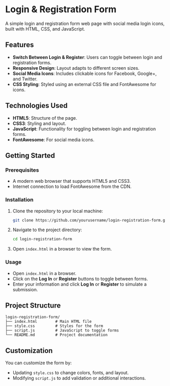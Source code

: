 # Login & Registration Form

A simple login and registration form web page with social media login icons, built with HTML, CSS, and JavaScript.

## Features

- **Switch Between Login & Register**: Users can toggle between login and registration forms.
- **Responsive Design**: Layout adapts to different screen sizes.
- **Social Media Icons**: Includes clickable icons for Facebook, Google+, and Twitter.
- **CSS Styling**: Styled using an external CSS file and FontAwesome for icons.

## Technologies Used

- **HTML5**: Structure of the page.
- **CSS3**: Styling and layout.
- **JavaScript**: Functionality for toggling between login and registration forms.
- **FontAwesome**: For social media icons.

## Getting Started

### Prerequisites
- A modern web browser that supports HTML5 and CSS3.
- Internet connection to load FontAwesome from the CDN.

### Installation
1. Clone the repository to your local machine:
   ```bash
   git clone https://github.com/yourusername/login-registration-form.git
   ```
2. Navigate to the project directory:
   ```bash
   cd login-registration-form
   ```
3. Open `index.html` in a browser to view the form.

### Usage
- Open `index.html` in a browser.
- Click on the **Log In** or **Register** buttons to toggle between forms.
- Enter your information and click **Log In** or **Register** to simulate a submission.

## Project Structure

```
login-registration-form/
├── index.html        # Main HTML file
├── style.css         # Styles for the form
├── script.js         # JavaScript to toggle forms
└── README.md         # Project documentation
```

## Customization

You can customize the form by:
- Updating `style.css` to change colors, fonts, and layout.
- Modifying `script.js` to add validation or additional interactions.
